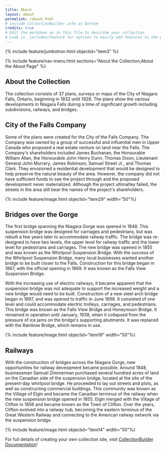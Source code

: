 ```yaml
---
title: About
layout: about
permalink: /about.html
# include CollectionBuilder info at bottom
credits: true
# Edit the markdown on in this file to describe your collection
# Look in _includes/feature for options to easily add features to the page
---
```


{% include feature/jumbotron.html objectid="item3" %}

{% include feature/nav-menu.html sections="About the Collection;About the About Page" %}

## About the Collection

The collection consists of 37 plans, surveys or maps of the City of Niagara Falls, Ontario, beginning in 1832 until 1928. The plans show the various developments in Niagara Falls duirng a time of significant growth including subdivisions, railways, and bridges.   

## City of the Falls Company

Some of the plans were created for the City of the Falls Company.  The Company was owned by a group of successful and influential men in Upper Canada who proposed a real estate venture on land near the Falls.  The Company's shareholders included James Buchanan, the Honourable William Allan, the Honourable John Henry Dunn, Thomas Dixon, Lieutenant General John Murrary, James Robinson, Samuel Street Jr., and Thomas Clark.  They envisioned a residential development that would be designed to help preserve the natural beauty of the area.  However, the company did not have sufficient funds to see the project through and the proposed development never materialized.  Although the project ultimatley failed, the streets in the area still bear the names of the project's shareholders.


{% include feature/image.html objectid="item29" width="50"%}

## Bridges over the Gorge

The first bridge spanning the Niagara Gorge was opened in 1848.   This suspension bridge was designed for carriages and pedestrians, but was rebuilt a few years later to accommodate railway traffic.  The bridge was re-designed to have two levels, the upper level for railway traffic and the lower level for pedestrians and carriages.  The new bridge was opened in 1855 and was known as the Whirlpool Suspension Bridge.  With the success of the Whirlpool Suspension Bridge, many local businesses wanted another bridge to be built closer to the Falls.  Construction for this bridge began in 1867, with the official opening in 1869.  It was known as the Falls View Suspension Bridge.   

With the increasing use of electric railways, it became apparent that the suspension bridge was not adequate to support the increased weight and a new bridge would need to be built.  Construction of a new steel arch bridge began in 1897, and was opened to traffic in June 1898.   It consisted of one level and could accommodate electric trolleys, carriages, and pedestrians.  This bridge was known as the Falls View Bridge and Honeymoon Bridge.  It remained in operation until January, 1938, when it collapsed from the pressure of ice jams on the bridge's supporting abutments.  It was replaced with the Rainbow Bridge, which remains in use.

{% include feature/image.html objectid="item19" width="50"%}

## Railways

With the construction of bridges across the Niagara Gorge, new opportunities for railway deveopment became possible.  Around 1848, businessman Samuel Zimmerman purchased several hundred acres of land on the Canadian side of the suspension bridge, located at the site of the present-day whirlpool bridge.  He proceeded to lay out streets and plots, as well as constructing commercial buildings.  This community was known as the Village of Elgin and became the Canadian terminus of the railway when the new suspension bridge opened in 1855.  Elgin merged with the Village of Clifton in 1856 and became known as the Town of Clifton.  Over the years, Clifton evolved into a railway hub, becoming the eastern terminus of the Great Western Railway and connecting to the American railway network via the suspension bridge.    

{% include feature/image.html objectid="item14" width="50"%}

For full details of creating your own collection site, visit [CollectionBuilder Documentation](https://collectionbuilder.github.io/cb-docs/)!



